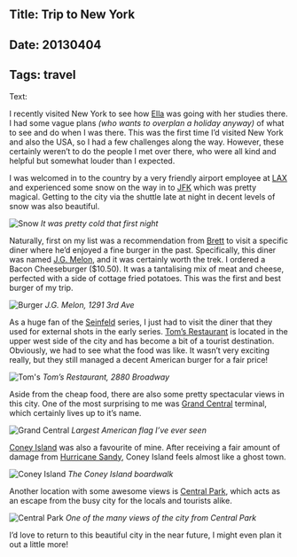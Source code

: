 Title: Trip to New York
----
Date: 20130404
----
Tags: travel
----
Text:

I recently visited New York to see how [Ella](https://twitter.com/ellacondon) was going with her studies there. I had some vague plans *(who wants to overplan a holiday anyway)* of what to see and do when I was there. This was the first time I’d visited New York and also the USA, so I had a few challenges along the way. However, these certainly weren’t to do the people I met over there, who were all kind and helpful but somewhat louder than I expected.

I was welcomed in to the country by a very friendly airport employee at [LAX](http://en.wikipedia.org/wiki/Los_Angeles_International_Airport) and experienced some snow on the way in to [JFK](http://en.wikipedia.org/wiki/John_F._Kennedy_International_Airport) which was pretty magical. Getting to the city via the shuttle late at night in decent levels of snow was also beautiful.

![Snow](/assets/images/ny-snow.jpg)
*It was pretty cold that first night*

Naturally, first on my list was a recommendation from [Brett](https://twitter.com/theromulans) to visit a specific diner where he’d enjoyed a fine burger in the past. Specifically, this diner was named [J.G. Melon](http://www.urbanspoon.com/r/3/30459/restaurant/Upper-East-Side/J-G-Melon-New-York), and it was certainly worth the trek. I ordered a Bacon Cheeseburger ($10.50). It was a tantalising mix of meat and cheese, perfected with a side of cottage fried potatoes. This was the first and best burger of my trip.

![Burger](/assets/images/ny-burger.jpg)
*J.G. Melon, 1291 3rd Ave*

As a huge fan of the [Seinfeld](http://en.wikipedia.org/wiki/Seinfeld) series, I just had to visit the diner that they used for external shots in the early series. [Tom’s Restaurant](http://en.wikipedia.org/wiki/Tom's_Restaurant) is located in the upper west side of the city and has become a bit of a tourist destination. Obviously, we had to see what the food was like. It wasn’t very exciting really, but they still managed a decent American burger for a fair price!

![Tom's](/assets/images/ny-toms.jpg)
*Tom’s Restaurant, 2880 Broadway*

Aside from the cheap food, there are also some pretty spectacular views in this city. One of the most surprising to me was [Grand Central](http://en.wikipedia.org/wiki/Grand_Central_Terminal) terminal, which certainly lives up to it’s name.

![Grand Central](/assets/images/ny-grand.jpg)
*Largest American flag I’ve ever seen*

[Coney Island](http://en.wikipedia.org/wiki/Coney_Island) was also a favourite of mine. After receiving a fair amount of damage from [Hurricane Sandy](http://en.wikipedia.org/wiki/Hurricane_Sandy), Coney Island feels almost like a ghost town.

![Coney Island](/assets/images/ny-coney.jpg)
*The Coney Island boardwalk*

Another location with some awesome views is [Central Park](http://en.wikipedia.org/wiki/Central_Park), which acts as an escape from the busy city for the locals and tourists alike.

![Central Park](/assets/images/ny-central.jpg)
*One of the many views of the city from Central Park*

I’d love to return to this beautiful city in the near future, I might even plan it out a little more!